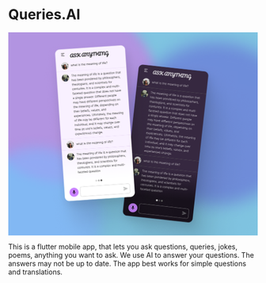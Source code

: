# Queries.AI

<img align="center" width="800" alt="image" src="https://github.com/MayurSMahajan/Queries.AI/blob/main/chat_app/assets/images/illustration.png" >

This is a flutter mobile app, that lets you ask questions, queries, jokes, poems, anything you want to ask. We use AI to answer your questions. The answers may not be up to date. The app best works for simple questions and translations.
